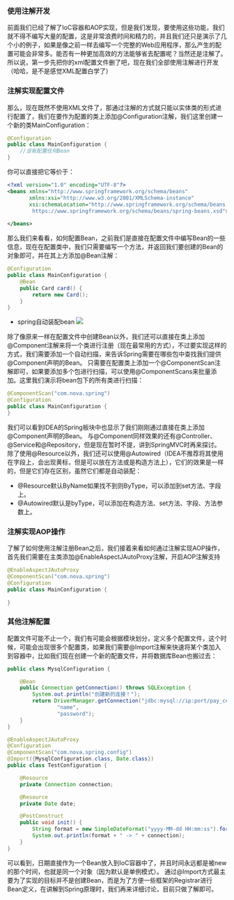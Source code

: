 ### 使用注解开发
前面我们已经了解了IoC容器和AOP实现，但是我们发现，要使用这些功能，我们就不得不编写大量的配置，这是非常浪费时间和精力的，并且我们还只是演示了几个小的例子，如果是像之前一样去编写一个完整的Web应用程序，那么产生的配置可能会非常多。能否有一种更加高效的方法能够省去配置呢？当然还是注解了。
所以说，第一步先把你的xml配置文件删了吧，现在我们全部使用注解进行开发（哈哈，是不是感觉XML配置白学了）

### 注解实现配置文件
那么，现在既然不使用XML文件了，那通过注解的方式就只能以实体类的形式进行配置了，我们在要作为配置的类上添加@Configuration注解，我们这里创建一个新的类MainConfiguration：
~~~java
@Configuration
public class MainConfiguration {
    //没有配置任何Bean
}
~~~
你可以直接把它等价于：
~~~xml
<?xml version="1.0" encoding="UTF-8"?>
<beans xmlns="http://www.springframework.org/schema/beans"
       xmlns:xsi="http://www.w3.org/2001/XMLSchema-instance"
       xsi:schemaLocation="http://www.springframework.org/schema/beans
        https://www.springframework.org/schema/beans/spring-beans.xsd">
		
</beans>
~~~
那么我们来看看，如何配置Bean，之前我们是直接在配置文件中编写Bean的一些信息，现在在配置类中，我们只需要编写一个方法，并返回我们要创建的Bean的对象即可，并在其上方添加@Bean注解：
~~~java
@Configuration
public class MainConfiguration {
    @Bean
    public Card card() {
        return new Card();
    }
}
~~~
* spring自动装配bean
![](/Users/wangzehui/IdeaProjects/nova/nova-spring/src/main/java/com/nova/spring/images/spring自动装配bean.jpeg)

除了像原来一样在配置文件中创建Bean以外，我们还可以直接在类上添加@Component注解来将一个类进行注册（现在最常用的方式），不过要实现这样的方式，我们需要添加一个自动扫描，来告诉Spring需要在哪些包中查找我们提供@Component声明的Bean。
只需要在配置类上添加一个@ComponentScan注解即可，如果要添加多个包进行扫描，可以使用@ComponentScans来批量添加。这里我们演示将bean包下的所有类进行扫描：
~~~java
@ComponentScan("com.nova.spring")
@Configuration
public class MainConfiguration {
}
~~~

我们可以看到IDEA的Spring板块中也显示了我们刚刚通过直接在类上添加@Component声明的Bean。
与@Component同样效果的还有@Controller、@Service和@Repository，但是现在暂时不提，讲到SpringMVC时再来探讨。
除了使用@Resource以外，我们还可以使用@Autowired（IDEA不推荐将其使用在字段上，会出现黄标，但是可以放在方法或是构造方法上），它们的效果是一样的，但是它们存在区别，虽然它们都是自动装配：

* @Resource默认ByName如果找不到则ByType，可以添加到set方法、字段上。
* @Autowired默认是byType，可以添加在构造方法、set方法、字段、方法参数上。

### 注解实现AOP操作
了解了如何使用注解注册Bean之后，我们接着来看如何通过注解实现AOP操作，首先我们需要在主类添加@EnableAspectJAutoProxy注解，开启AOP注解支持
~~~java
@EnableAspectJAutoProxy
@ComponentScan("com.nova.spring")
@Configuration
public class MainConfiguration {
    
}
~~~

### 其他注解配置
配置文件可能不止一个，我们有可能会根据模块划分，定义多个配置文件，这个时候，可能会出现很多个配置类，如果我们需要@Import注解来快速将某个类加入到容器中，比如我们现在创建一个新的配置文件，并将数据库Bean也搬过去：
~~~java
public class MysqlConfiguration {

    @Bean
    public Connection getConnection() throws SQLException {
        System.out.println("创建新的连接！");
        return DriverManager.getConnection("jdbc:mysql://ip:port/pay_center",
                "name",
                "password");
    }
}
~~~

~~~java
@EnableAspectJAutoProxy
@Configuration
@ComponentScan("com.nova.spring.config")
@Import({MysqlConfiguration.class, Date.class})
public class TestConfiguration {

    @Resource
    private Connection connection;

    @Resource
    private Date date;

    @PostConstruct
    public void init() {
        String format = new SimpleDateFormat("yyyy-MM-dd HH:mm:ss").format(date);
        System.out.println(format + " -> " + connection);
    }
}
~~~


可以看到，日期直接作为一个Bean放入到IoC容器中了，并且时间永远都是被new的那个时间，也就是同一个对象（因为默认是单例模式）。
通过@Import方式最主要为了实现的目标并不是创建Bean，而是为了方便一些框架的Registrar进行Bean定义，在讲解到Spring原理时，我们再来详细讨论，目前只做了解即可。
